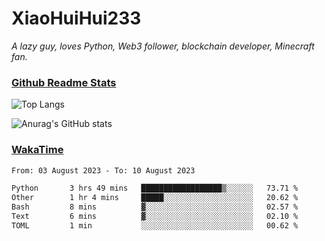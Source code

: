 # XiaoHuiHui233

*A lazy guy, loves Python, Web3 follower, blockchain developer, Minecraft fan.*

### [Github Readme Stats](https://github.com/anuraghazra/github-readme-stats)

![Top Langs](https://github-readme-stats.vercel.app/api/top-langs/?username=XiaoHuiHui233&layout=compact&theme=github_dark)

![Anurag's GitHub stats](https://github-readme-stats.vercel.app/api?username=XiaoHuiHui233&show_icons=true&theme=github_dark)

### [WakaTime](https://wakatime.com)

<!--START_SECTION:waka-->

```txt
From: 03 August 2023 - To: 10 August 2023

Python       3 hrs 49 mins   ██████████████████▒░░░░░░   73.71 %
Other        1 hr 4 mins     █████░░░░░░░░░░░░░░░░░░░░   20.62 %
Bash         8 mins          ▓░░░░░░░░░░░░░░░░░░░░░░░░   02.57 %
Text         6 mins          ▓░░░░░░░░░░░░░░░░░░░░░░░░   02.10 %
TOML         1 min           ░░░░░░░░░░░░░░░░░░░░░░░░░   00.62 %
```

<!--END_SECTION:waka-->
